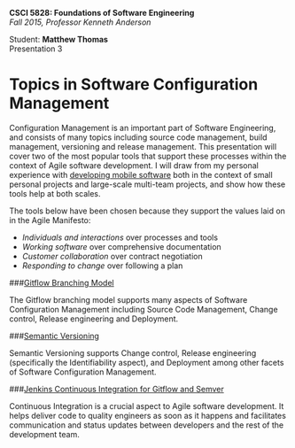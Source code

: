 **CSCI 5828: Foundations of Software Engineering**  
*Fall 2015, Professor Kenneth Anderson*

Student: **Matthew Thomas**  
Presentation 3  

# Topics in Software Configuration Management  

Configuration Management is an important part of Software Engineering, and consists of many topics including source code management, build management, versioning and release management. This presentation will cover two of the most popular tools that support these processes within the context of Agile software development. I will draw from my personal experience with [developing mobile software](https://github.com/mattbocosoft/presentation-xcode) both in the context of small personal projects and large-scale multi-team projects, and show how these tools help at both scales.  

The tools below have been chosen because they support the values laid on in the Agile Manifesto:  
- *Individuals and interactions* over processes and tools  
- *Working software* over comprehensive documentation  
- *Customer collaboration* over contract negotiation  
- *Responding to change* over following a plan  


###[Gitflow Branching Model](gitflow.md)  

The Gitflow branching model supports many aspects of Software Configuration Management including Source Code Management, Change control, Release engineering and Deployment.  

###[Semantic Versioning](semantic-versioning.md)  

Semantic Versioning supports Change control, Release engineering (specifically the Identifiability aspect), and Deployment among other facets of Software Configuration Management.  

###[Jenkins Continuous Integration for Gitflow and Semver](jenkins.md)  

Continuous Integration is a crucial aspect to Agile software development. It helps deliver code to quality engineers as soon as it happens and facilitates communication and status updates between developers and the rest of the development team.  
